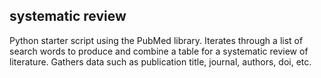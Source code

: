 ## systematic review

Python starter script using the PubMed library. Iterates through a list of search words to produce and combine a table for a systematic review of literature. Gathers data such as publication title, journal, authors, doi, etc.
